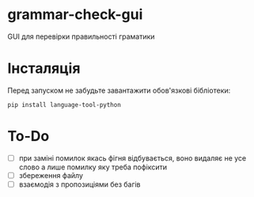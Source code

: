# grammar-check-gui

GUI для перевірки правильності граматики

# Інсталяція

Перед запуском не забудьте завантажити обов'язкові бібліотеки:

```
pip install language-tool-python
```

# To-Do

- [ ] при заміні помилок якась фігня відбувається, воно видаляє не усе слово а лише помилку яку треба пофіксити
- [ ] збереження файлу
- [ ] взаємодія з пропозиціями без багів